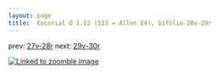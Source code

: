 ```yaml
---
layout: page
title:  Escorial Ω 1.12 (513 = Allen E4), bifolio 28v-29r
---
```


prev: [27v-28r](../27v-28r/) next: [29v-30r](../29v-30r/)



[![Linked to zoomble image](http://www.homermultitext.org/iipsrv?IIIF=/project/homer/pyramidal/deepzoom/hmt/e3bifolio/v1/E3_28v_29r.tif/full/2000,/0/default.jpg)](http://www.homermultitext.org/ict2/?urn=urn:cite2:hmt:e3bifolio.v1:E3_28v_29r)

